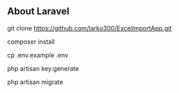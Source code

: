 ## About Laravel

git clone https://github.com/larko300/ExcelImportApp.git

composer install

cp .env.example .env

php artisan key:generate

php artisan migrate
